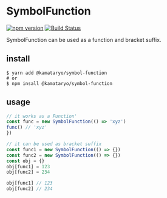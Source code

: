 # SymbolFunction

[![npm version](https://badge.fury.io/js/symbol-function.svg)](https://badge.fury.io/js/symbol-function)
[![Build Status](https://travis-ci.org/kamataryo/symbol-function.svg?branch=master)](https://travis-ci.org/kamataryo/symbol-function)

SymbolFunction can be used as a function and bracket suffix.

## install

```shell
$ yarn add @kamataryo/symbol-function
# or
$ npm insall @kamataryo/symbol-function
```

## usage

```javascript
// it works as a Function'
const func = new SymbolFunction(() => 'xyz')
func() // 'xyz'
})

// it can be used as bracket suffix
const func1 = new SymbolFunction(() => {})
const func2 = new SymbolFunction(() => {})
const obj = {}
obj[func1] = 123
obj[func2] = 234

obj[func1] // 123
obj[func2] // 234
```
